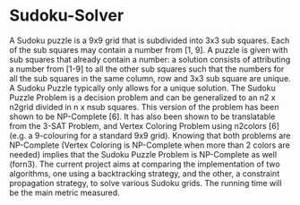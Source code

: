 # Sudoku-Solver
A Sudoku puzzle is a 9x9 grid that is subdivided into 3x3 sub squares. Each of the sub squares may contain a number from [1, 9]. A puzzle is given with sub squares that already contain a number: a solution consists of attributing a number from [1-9] to all the other sub squares such that the numbers for all the sub squares in the same column, row and 3x3 sub square are unique. A Sudoku Puzzle typically only allows for a unique solution. The Sudoku Puzzle Problem is a decision problem and can be generalized to an n2 x n2grid divided in n x nsub squares. This version of the problem has been shown to be NP-Complete [6]. It has also been shown to be translatable from the 3-SAT Problem, and Vertex Coloring Problem using n2colors [6] (e.g. a 9-colouring for a standard 9x9 grid). Knowing that both problems are NP-Complete (Vertex Coloring is NP-Complete when more than 2 colors are needed) implies that the Sudoku Puzzle Problem is NP-Complete as well (forn3).  The current project aims at comparing the implementation of two algorithms, one using a backtracking strategy, and the other, a constraint propagation strategy, to solve various Sudoku grids. The running time will be the main metric measured.
